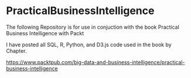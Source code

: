 # PracticalBusinessIntelligence
The following Repository is for use in conjuction with the book Practical Business Intelligence with Packt

I have posted all SQL, R, Python, and D3.js code used in the book by Chapter. 

https://www.packtpub.com/big-data-and-business-intelligence/practical-business-intelligence
